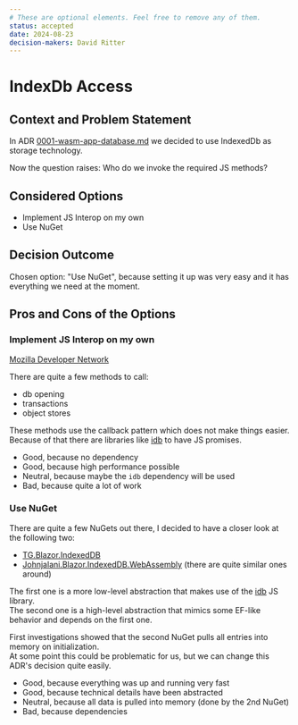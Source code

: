 ```yaml
---
# These are optional elements. Feel free to remove any of them.
status: accepted
date: 2024-08-23
decision-makers: David Ritter
---
```

# IndexDb Access

## Context and Problem Statement
In ADR [0001-wasm-app-database.md](0001-wasm-app-database.md) we decided to use IndexedDb as storage technology.

Now the question raises: Who do we invoke the required JS methods?

## Considered Options

* Implement JS Interop on my own
* Use NuGet 

## Decision Outcome

Chosen option: "Use NuGet", because setting it up was very easy and it has everything we need at the moment.

## Pros and Cons of the Options

### Implement JS Interop on my own

[Mozilla Developer Network](https://developer.mozilla.org/en-US/docs/Web/API/IndexedDB_API)

There are quite a few methods to call:
* db opening
* transactions
* object stores

These methods use the callback pattern which does not make things easier. Because of that there are libraries like [idb](https://github.com/jakearchibald/idb) to have JS promises.

* Good, because no dependency
* Good, because high performance possible
* Neutral, because maybe the `idb` dependency will be used
* Bad, because quite a lot of work

### Use NuGet

There are quite a few NuGets out there, I decided to have a closer look at the following two:

* [TG.Blazor.IndexedDB](https://www.nuget.org/packages/TG.Blazor.IndexedDB/)
* [Johnjalani.Blazor.IndexedDB.WebAssembly](https://www.nuget.org/packages/Johnjalani.Blazor.IndexedDB.WebAssembly) (there are quite similar ones around)

The first one is a more low-level abstraction that makes use of the [idb](https://github.com/jakearchibald/idb) JS library.  
The second one is a high-level abstraction that mimics some EF-like behavior and depends on the first one.

First investigations showed that the second NuGet pulls all entries into memory on initialization.  
At some point this could be problematic for us, but we can change this ADR's decision quite easily.

* Good, because everything was up and running very fast
* Good, because technical details have been abstracted
* Neutral, because all data is pulled into memory (done by the 2nd NuGet)
* Bad, because dependencies
